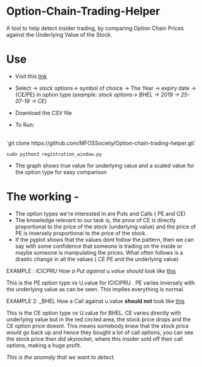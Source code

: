﻿# Option-Chain-Trading-Helper
A tool to help detect insider trading, by comparing Option Chain Prices against the Underlying Value of the Stock.


# Use 

- Visit this [link ](https://www.nseindia.com/products/content/derivatives/equities/historical_fo.htm)

- Select -> stock options-> symbol of choice -> The Year -> expiry date -> (CE/PE) in option type  (_example: stock options-> BHEL -> 2019 -> 25-07-19 -> CE_)
- Download the CSV file
- To Run:
<br>
`git clone https://github.com/MFOSSociety/Option-chain-trading-helper.git`

`sudo python3 registration_window.py`
- The graph shows true value for underlying value and a scaled value for the option type for easy comparison

# The working - 
- The option types we're interested in are Puts and Calls ( PE and CE) 
- The knowledge relevant to our task is, the price of CE is directly proportional to the price of the stock (underlying value) and the price of PE is inversely proportional to the price of the stock. 
- If the pyplot shows that the values dont follow the pattern, then we can say with some confidence that someone is trading on the inside or maybe someone is manipulating the prices. What often follows is a drastic change in all the values ( CE PE and the underlying value) 


EXAMPLE : _ICICPRU How a Put against u.value should look like_ [this](https://imgur.com/a/Y4Pi2Zc)
           

This is the PE option type vs U.value for ICICIPRU . PE varies inversely with the underlying value as can be seen. This implies everything is normal.

EXAMPLE 2: _BHEL How a Call against u.value **should not** look like [this](https://imgur.com/a/vHtWDcZ)

This is the CE option type vs U.value for BHEL. CE varies directly with underlying value but in the red circled area, the stock price drops and the CE option price doesnt. This means somebody knew that the stock price would go back up and hence they bought a lot of call options, you can see the stock price then did skyrocket, where this insider sold off their call options, making a huge profit. 

_This is the anomaly that we want to detect._
